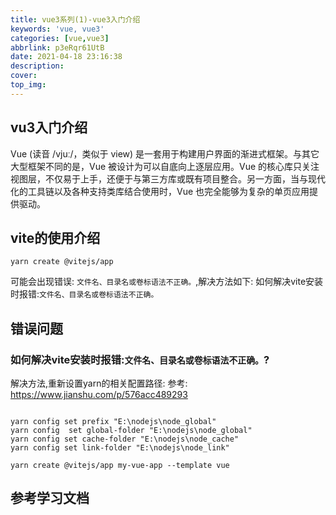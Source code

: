 ```yaml
---
title: vue3系列(1)-vue3入门介绍
keywords: 'vue, vue3'
categories: [vue,vue3]
abbrlink: p3eRqr61UtB
date: 2021-04-18 23:16:38
description:
cover:
top_img:
---
```


## vu3入门介绍

Vue (读音 /vjuː/，类似于 view) 是一套用于构建用户界面的渐进式框架。与其它大型框架不同的是，Vue 被设计为可以自底向上逐层应用。Vue 的核心库只关注视图层，不仅易于上手，还便于与第三方库或既有项目整合。另一方面，当与现代化的工具链以及各种支持类库结合使用时，Vue 也完全能够为复杂的单页应用提供驱动。


## vite的使用介绍

```
yarn create @vitejs/app

```
可能会出现错误: `文件名、目录名或卷标语法不正确。`,解决方法如下: 如何解决vite安装时报错:`文件名、目录名或卷标语法不正确。`



## 错误问题

### 如何解决vite安装时报错:`文件名、目录名或卷标语法不正确。`?

解决方法,重新设置yarn的相关配置路径: 
参考: <https://www.jianshu.com/p/576acc489293>

```shell
 
yarn config set prefix "E:\nodejs\node_global"
yarn config  set global-folder "E:\nodejs\node_global"
yarn config set cache-folder "E:\nodejs\node_cache"
yarn config set link-folder "E:\nodejs\node_link"

yarn create @vitejs/app my-vue-app --template vue

```

## 参考学习文档

[](https://www.vue3js.cn/docs/zh/)